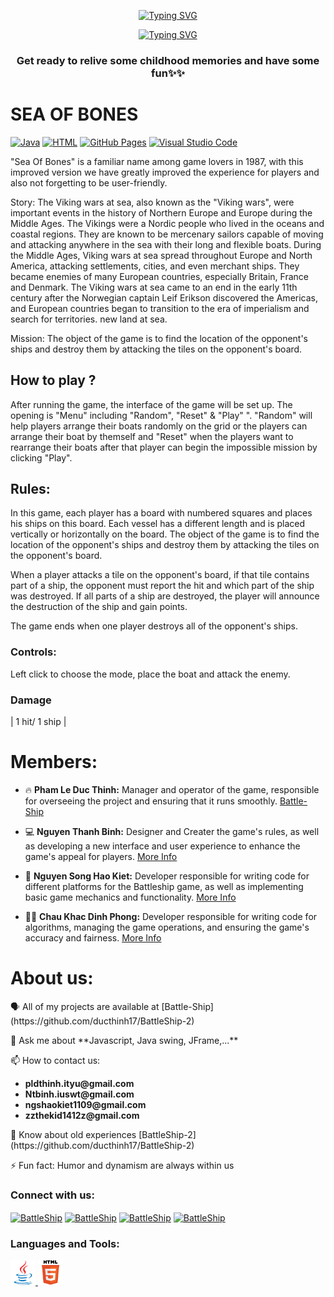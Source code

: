 <p align="center">
  <!-- Typing SVG by DenverCoder1 - https://github.com/DenverCoder1/readme-typing-svg -->
    <a href="https://git.io/typing-svg"><img src="https://readme-typing-svg.demolab.com?font=Fira+Code&weight=999&size=60&pause=1000&color=242DF3&width=750&height=80&lines=%7CWELCOM+TO+SEA+OF+BONES%7C" alt="Typing SVG" /></a>
</p>

<p align="center">
  <!-- Typing SVG by DenverCoder1 - https://github.com/DenverCoder1/readme-typing-svg -->
    <a href="https://git.io/typing-svg"><img src="https://readme-typing-svg.demolab.com?font=Fira+Code&weight=700&size=50&pause=1000&color=1F6ED2&repeat=false&width=350&height=110&lines=Sea+Of+Bones" alt="Typing SVG" /></a>
    <p>
    <p>
    
</p>

<h3 align="center">Get ready to relive some childhood memories and have some fun✨✨</h3>



# SEA OF BONES
<p>
<a href="#"><img alt="Java" src="https://custom-icon-badges.demolab.com/badge/Java-007396.svg?logo=java&logoColor=white"></a>
<a href="#"><img alt="HTML" src="https://img.shields.io/badge/HTML-E34F26.svg?logo=html5&logoColor=white"></a>  
<a href="#"><img alt="GitHub Pages" src="https://img.shields.io/badge/GitHub%20Pages-327FC7.svg?logo=github&logoColor=white"></a>
<a href="#"><img alt="Visual Studio Code" src="https://img.shields.io/badge/Visual%20Studio%20Code-0078d7.svg?logo=visual-studio-code&logoColor=white"></a>
</p>

"Sea Of Bones" is a familiar name among game lovers in 1987, with this improved version we have greatly improved the experience for players and also not forgetting to be user-friendly.

Story: The Viking wars at sea, also known as the "Viking wars", were important events in the history of Northern Europe and Europe during the Middle Ages.
The Vikings were a Nordic people who lived in the oceans and coastal regions. They are known to be mercenary sailors capable of moving and attacking anywhere in the sea with their long and flexible boats.
During the Middle Ages, Viking wars at sea spread throughout Europe and North America, attacking settlements, cities, and even merchant ships. They became enemies of many European countries, especially Britain, France and Denmark.
The Viking wars at sea came to an end in the early 11th century after the Norwegian captain Leif Erikson discovered the Americas, and European countries began to transition to the era of imperialism and search for territories. new land at sea.

Mission:
The object of the game is to find the location of the opponent's ships and destroy them by attacking the tiles on the opponent's board.

## How to play ?

After running the game, the interface of the game will be set up. The opening is "Menu" including "Random", "Reset" & "Play" ". "Random" will help players arrange their boats randomly on the grid or the players can arrange their boat by themself and "Reset" when the players want to rearrange their boats after that player can begin the impossible mission by clicking "Play". 

## Rules:
In this game, each player has a board with numbered squares and places his ships on this board. Each vessel has a different length and is placed vertically or horizontally on the board. The object of the game is to find the location of the opponent's ships and destroy them by attacking the tiles on the opponent's board.

When a player attacks a tile on the opponent's board, if that tile contains part of a ship, the opponent must report the hit and which part of the ship was destroyed. If all parts of a ship are destroyed, the player will announce the destruction of the ship and gain points.

The game ends when one player destroys all of the opponent's ships.

### Controls:
Left click to choose the mode, place the boat and attack the enemy.


### Damage
| 1 hit/ 1 ship |




# Members:




- 🔥  **Pham Le Duc Thinh:** Manager and operator of the game, responsible for overseeing the project and ensuring that it runs smoothly. [Battle-Ship](https://github.com/ducthinh17/BattleShip-2)

- 💻  **Nguyen Thanh Binh:**  Designer and Creater the game's rules, as well as developing a new interface and user experience to enhance the game's appeal for players. [More Info](https://github.com/OliverRed1602)

- 👯 **Nguyen Song Hao Kiet:** Developer responsible for writing code for different platforms for the Battleship game, as well as implementing basic game mechanics and functionality. [More Info](https://github.com/HaoKiet123)

- 👨‍💻  **Chau Khac Dinh Phong:** Developer responsible for writing code for algorithms, managing the game operations, and ensuring the game's accuracy and fairness. [More Info](https://github.com/dinhphong123)
  
  
# About us:

<p> 🗣 All of my projects are available at [Battle-Ship](https://github.com/ducthinh17/BattleShip-2) </p>

<p> 💬 Ask me about **Javascript, Java swing, JFrame,...** </p>

<p> 📫 How to contact us: </p>
<ul>
  <strong>
  <li>pldthinh.ityu@gmail.com</li>
  <li>Ntbinh.iuswt@gmail.com</li>
  <li>ngshaokiet1109@gmail.com</li>
  <li>zzthekid1412z@gmail.com</li>
  </strong>
</ul>


<p> 📄 Know about old experiences [BattleShip-2](https://github.com/ducthinh17/BattleShip-2) </p>

<p> ⚡ Fun fact:  Humor and dynamism are always within us </p>

<h3 align="left">Connect with us:</h3>
<p align="left">
<a href="https://twitter.com/BattleShip" target="blank"><img align="center" src="https://raw.githubusercontent.com/rahuldkjain/github-profile-readme-generator/master/src/images/icons/Social/twitter.svg" alt="BattleShip" height="30" width="40" /></a>
<a href="https://linkedin.com/in/BattleShip" target="blank"><img align="center" src="https://raw.githubusercontent.com/rahuldkjain/github-profile-readme-generator/master/src/images/icons/Social/linked-in-alt.svg" alt="BattleShip" height="30" width="40" /></a>
<a href="https://instagram.com/BattleShip" target="blank"><img align="center" src="https://raw.githubusercontent.com/rahuldkjain/github-profile-readme-generator/master/src/images/icons/Social/instagram.svg" alt="BattleShip" height="30" width="40" /></a>
<a href="https://www.youtube.com/c/BattleShip" target="blank"><img align="center" src="https://raw.githubusercontent.com/rahuldkjain/github-profile-readme-generator/master/src/images/icons/Social/youtube.svg" alt="BattleShip" height="30" width="40" /></a>

</p>

<h3 align="left">Languages and Tools:</h3>
<p align="left">  </a> <a href="https://www.java.com" target="_blank" rel="noreferrer"> <img src="https://raw.githubusercontent.com/devicons/devicon/master/icons/java/java-original.svg" alt="java" width="40" height="40"/> </a>
<a href="https://www.w3.org/html/" target="_blank" rel="noreferrer"> <img src="https://raw.githubusercontent.com/devicons/devicon/master/icons/html5/html5-original-wordmark.svg" alt="html5" width="40" height="40"/> </a></p>
